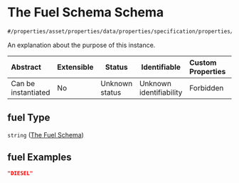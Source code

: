 # The Fuel Schema Schema

```txt
#/properties/asset/properties/data/properties/specification/properties/fuel#/properties/asset/properties/data/properties/specification/properties/fuel
```

An explanation about the purpose of this instance.


| Abstract            | Extensible | Status         | Identifiable            | Custom Properties | Additional Properties | Access Restrictions | Defined In                                                                                       |
| :------------------ | ---------- | -------------- | ----------------------- | :---------------- | --------------------- | ------------------- | ------------------------------------------------------------------------------------------------ |
| Can be instantiated | No         | Unknown status | Unknown identifiability | Forbidden         | Allowed               | none                | [policy_transaction.schema.json\*](../out/policy_transaction.schema.json "open original schema") |

## fuel Type

`string` ([The Fuel Schema](policy_transaction-properties-the-asset-schema-properties-the-data-schema-properties-the-specification-schema-properties-the-fuel-schema.md))

## fuel Examples

```json
"DIESEL"
```
